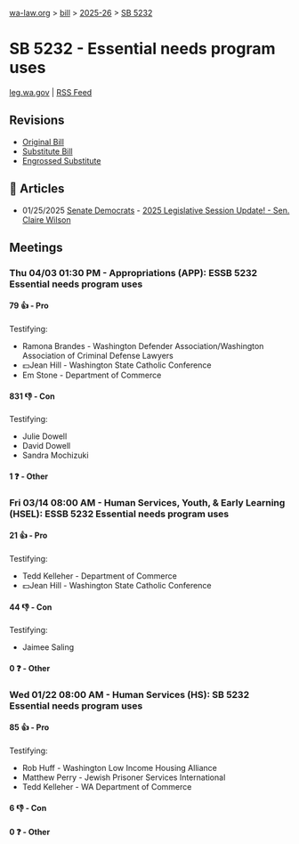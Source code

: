 [wa-law.org](/) > [bill](/bill/) > [2025-26](/bill/2025-26/) > [SB 5232](/bill/2025-26/sb/5232/)

# SB 5232 - Essential needs program uses
[leg.wa.gov](https://app.leg.wa.gov/billsummary?BillNumber=5232&Year=2025&Initiative=false) | [RSS Feed](./rss.xml)

## Revisions
* [Original Bill](1/)
* [Substitute Bill](S/)
* [Engrossed Substitute](S.E/)

## 📰 Articles
* 01/25/2025 [Senate Democrats](/org/senate_democrats/) - [2025 Legislative Session Update! - Sen. Claire Wilson](https://senatedemocrats.wa.gov/wilson/2025/01/24/2025-legislative-session-update/#:~:text=SB%205232)

## Meetings
### Thu 04/03 01:30 PM - Appropriations (APP): ESSB 5232 Essential needs program uses
#### 79 👍 - Pro
Testifying:
* Ramona Brandes - Washington Defender Association/Washington Association of Criminal Defense Lawyers
* 💵Jean Hill - Washington State Catholic Conference
* Em Stone - Department of Commerce

#### 831 👎 - Con
Testifying:
* Julie Dowell
* David Dowell
* Sandra Mochizuki

#### 1 ❓ - Other

### Fri 03/14 08:00 AM - Human Services, Youth, & Early Learning (HSEL): ESSB 5232 Essential needs program uses
#### 21 👍 - Pro
Testifying:
* Tedd Kelleher - Department of Commerce
* 💵Jean Hill - Washington State Catholic Conference

#### 44 👎 - Con
Testifying:
* Jaimee Saling

#### 0 ❓ - Other

### Wed 01/22 08:00 AM - Human Services (HS): SB 5232 Essential needs program uses
#### 85 👍 - Pro
Testifying:
* Rob Huff - Washington Low Income Housing Alliance
* Matthew Perry - Jewish Prisoner Services International
* Tedd Kelleher - WA Department of Commerce

#### 6 👎 - Con

#### 0 ❓ - Other
